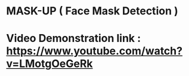 # MASK-UP ( Face Mask Detection )

# Video Demonstration link : https://www.youtube.com/watch?v=LMotgOeGeRk
